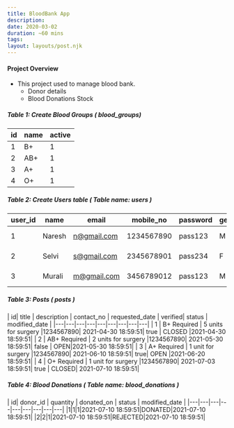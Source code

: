 ```yaml
---
title: BloodBank App
description:
date: 2020-03-02
duration: ~60 mins
tags:
layout: layouts/post.njk
---
```



####  Project Overview

- This project used to manage blood bank.
  - Donor details
  - Blood Donations Stock



##### Table 1: Create Blood Groups ( blood_groups)

| id| name | active |
|---|---|---|
| 1 | B+ | 1 |
| 2 | AB+  | 1 |
| 3 | A+ | 1 |
| 4 | O+ | 1 |


##### Table 2: Create Users table ( Table name: users )


| user_id| name  | email  | mobile_no  | password  | gender | blood_group_id| address | last_donated_on |
|---|---|---|---|---|---|---|---|---|
| 1 | Naresh   | n@gmail.com  | 1234567890  | pass123  | M | 1 | Chennai | 2021-06-25 18:59:51 |
| 2| Selvi  |  s@gmail.com | 2345678901  |  pass234 | F | 2| Adyar | 2021-04-30 18:59:51 |
| 3| Murali  | m@gmail.com  | 3456789012  |  pass123 | M | 3| Ambattur | 2021-05-25 18:59:51 |

##### Table 3: Posts ( posts )

| id| title | description | contact_no | requested_date |  verified| status | modified_date |
|---|---|---|---|---|---|---|---|---|
| 1 | B+ Required | 5 units for surgery |1234567890| 2021-04-30 18:59:51| true | CLOSED |2021-04-30 18:59:51|
| 2 | AB+ Required | 2 units for surgery |1234567890| 2021-05-30 18:59:51| false | OPEN|2021-05-30 18:59:51|
| 3 | A+ Required | 1 unit for surgery |1234567890| 2021-06-10 18:59:51| true| OPEN |2021-06-20 18:59:51|
| 4 | O+ Required | 1 unit for surgery |1234567890| 2021-07-03 18:59:51| true | CLOSED| 2021-07-10 18:59:51|


##### Table 4: Blood Donations ( Table name: blood_donations )

| id| donor_id | quantity | donated_on | status | modified_date |
|---|---|---|---|---|---|---|---|---|
|1|1|1|2021-07-10 18:59:51|DONATED|2021-07-10 18:59:51|
|2|2|1|2021-07-10 18:59:51|REJECTED|2021-07-10 18:59:51|
